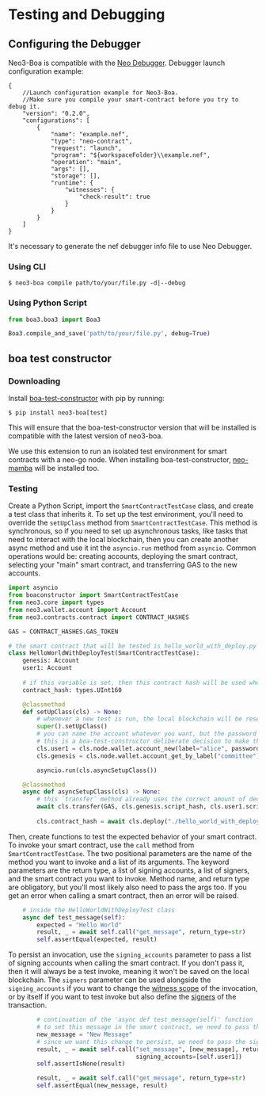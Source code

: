 # Testing and Debugging

## Configuring the Debugger
Neo3-Boa is compatible with the [Neo Debugger](https://github.com/neo-project/neo-debugger).
Debugger launch configuration example:
```
{
    //Launch configuration example for Neo3-Boa.
    //Make sure you compile your smart-contract before you try to debug it.
    "version": "0.2.0",
    "configurations": [
        {
            "name": "example.nef",
            "type": "neo-contract",
            "request": "launch",
            "program": "${workspaceFolder}\\example.nef",
            "operation": "main",
            "args": [],
            "storage": [],
            "runtime": {
                "witnesses": {
                    "check-result": true
                }
            }
        }
    ]
}
```

It's necessary to generate the nef debugger info file to use Neo Debugger.

### Using CLI

```shell
$ neo3-boa compile path/to/your/file.py -d|--debug
```

### Using Python Script

```python
from boa3.boa3 import Boa3

Boa3.compile_and_save('path/to/your/file.py', debug=True)
```

## boa test constructor

### Downloading

Install [boa-test-constructor](https://pypi.org/project/boa-test-constructor/) with pip by running:
```shell
$ pip install neo3-boa[test]
```
This will ensure that the boa-test-constructor version that will be installed is compatible with the latest version of 
neo3-boa.

We use this extension to run an isolated test environment for smart contracts with a neo-go node. When installing 
boa-test-constructor, [neo-mamba](https://dojo.coz.io/neo3/mamba/index.html) will be installed too.

### Testing

Create a Python Script, import the `SmartContractTestCase` class, and create a test class that inherits it. To set up
the test environment, you'll need to override the `setUpClass` method from `SmartContractTestCase`. This method is 
synchronous, so if you need to set up asynchronous tasks, like tasks that need to interact with the local blockchain,
then you can create another async method and use it int the `asyncio.run` method from `asyncio`. Common operations would
be: creating accounts, deploying the smart contract, selecting your "main" smart contract, and transferring GAS to the 
new accounts.

```python
import asyncio
from boaconstructor import SmartContractTestCase
from neo3.core import types
from neo3.wallet.account import Account
from neo3.contracts.contract import CONTRACT_HASHES

GAS = CONTRACT_HASHES.GAS_TOKEN

# the smart contract that will be tested is hello_world_with_deploy.py from the "Neo Methods" https://dojo.coz.io/neo3/boa/getting-started.html#neo-methods 
class HelloWorldWithDeployTest(SmartContractTestCase):
    genesis: Account
    user1: Account
    
    # if this variable is set, then this contract hash will be used whenever you don't specify which smart contract you'll want to invoke
    contract_hash: types.UInt160

    @classmethod
    def setUpClass(cls) -> None:
        # whenever a new test is run, the local blockchain will be reset, that's why we need to set up the environment again
        super().setUpClass()
        # you can name the account whatever you want, but the password needs to be "123"
        # this is a boa-test-constructor deliberate decision to make the tests run faster
        cls.user1 = cls.node.wallet.account_new(label="alice", password="123")
        cls.genesis = cls.node.wallet.account_get_by_label("committee")

        asyncio.run(cls.asyncSetupClass())

    @classmethod
    async def asyncSetupClass(cls) -> None:
        # this `transfer` method already uses the correct amount of decimals for the token
        await cls.transfer(GAS, cls.genesis.script_hash, cls.user1.script_hash, 100)
         
        cls.contract_hash = await cls.deploy("./hello_world_with_deploy.nef", cls.genesis)
```

Then, create functions to test the expected behavior of your smart contract. To invoke your smart contract, use the 
`call` method from `SmartContractTestCase`. The two positional parameters are the name of the method you want to invoke 
and a list of its arguments. The keyword parameters are the return type, a list of signing accounts, a list of signers, 
and the smart contract you want to invoke. Method name, and return type are obligatory, but you'll most likely also need
to pass the args too. If you get an error when calling a smart contract, then an error will be raised.

```python
    # inside the HelloWorldWithDeployTest class
    async def test_message(self):
        expected = "Hello World"
        result, _ = await self.call("get_message", return_type=str)
        self.assertEqual(expected, result)
```

To persist an invocation, use the `signing_accounts` parameter to pass a list of signing accounts when calling the 
smart contract. If you don't pass it, then it will always be a test invoke, meaning it won't be saved on the local 
blockchain. The `signers` parameter can be used alongside the `signing_accounts` if you want to change the 
[witness scope](https://developers.neo.org/docs/n3/foundation/Transactions#signature-scope) of the invocation, or by 
itself if you want to test invoke but also define the [signers](https://developers.neo.org/docs/n3/foundation/Transactions#signers)
of the transaction.

```python
        # continuation of the 'async def test_message(self)' function
        # to set this message in the smart contract, we need to pass the signing account
        new_message = "New Message"
        # since we want this change to persist, we need to pass the signing account
        result, _ = await self.call("set_message", [new_message], return_type=None,
                                    signing_accounts=[self.user1])
        self.assertIsNone(result)

        result, _ = await self.call("get_message", return_type=str)
        self.assertEqual(new_message, result)
```

